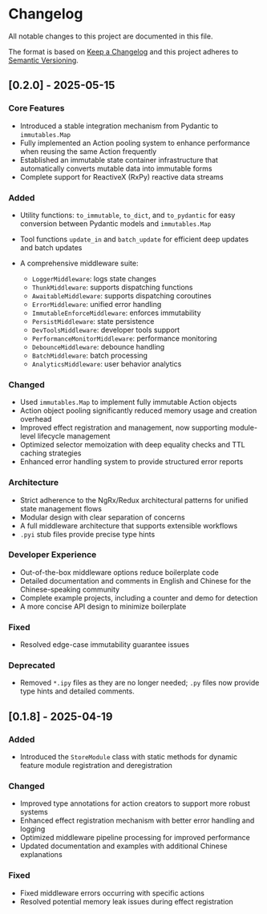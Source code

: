# Changelog

All notable changes to this project are documented in this file.

The format is based on [Keep a Changelog](https://keepachangelog.com/en/1.0.0/) and this project adheres to [Semantic Versioning](https://semver.org/).

## [0.2.0] - 2025-05-15

### Core Features
* Introduced a stable integration mechanism from Pydantic to `immutables.Map`
* Fully implemented an Action pooling system to enhance performance when reusing the same Action frequently
* Established an immutable state container infrastructure that automatically converts mutable data into immutable forms
* Complete support for ReactiveX (RxPy) reactive data streams

### Added
* Utility functions: `to_immutable`, `to_dict`, and `to_pydantic` for easy conversion between Pydantic models and `immutables.Map`
* Tool functions `update_in` and `batch_update` for efficient deep updates and batch updates
* A comprehensive middleware suite:

  * `LoggerMiddleware`: logs state changes
  * `ThunkMiddleware`: supports dispatching functions
  * `AwaitableMiddleware`: supports dispatching coroutines
  * `ErrorMiddleware`: unified error handling
  * `ImmutableEnforceMiddleware`: enforces immutability
  * `PersistMiddleware`: state persistence
  * `DevToolsMiddleware`: developer tools support
  * `PerformanceMonitorMiddleware`: performance monitoring
  * `DebounceMiddleware`: debounce handling
  * `BatchMiddleware`: batch processing
  * `AnalyticsMiddleware`: user behavior analytics

### Changed
* Used `immutables.Map` to implement fully immutable Action objects
* Action object pooling significantly reduced memory usage and creation overhead
* Improved effect registration and management, now supporting module-level lifecycle management
* Optimized selector memoization with deep equality checks and TTL caching strategies
* Enhanced error handling system to provide structured error reports

### Architecture
* Strict adherence to the NgRx/Redux architectural patterns for unified state management flows
* Modular design with clear separation of concerns
* A full middleware architecture that supports extensible workflows
* `.pyi` stub files provide precise type hints

### Developer Experience
* Out-of-the-box middleware options reduce boilerplate code
* Detailed documentation and comments in English and Chinese for the Chinese-speaking community
* Complete example projects, including a counter and demo for detection
* A more concise API design to minimize boilerplate

### Fixed
* Resolved edge-case immutability guarantee issues

### Deprecated
- Removed `*.ipy` files as they are no longer needed; `.py` files now provide type hints and detailed comments.

## [0.1.8] - 2025-04-19

### Added
* Introduced the `StoreModule` class with static methods for dynamic feature module registration and deregistration

### Changed
* Improved type annotations for action creators to support more robust systems
* Enhanced effect registration mechanism with better error handling and logging
* Optimized middleware pipeline processing for improved performance
* Updated documentation and examples with additional Chinese explanations

### Fixed
* Fixed middleware errors occurring with specific actions
* Resolved potential memory leak issues during effect registration
